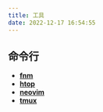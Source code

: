 ```yaml
---
title: 工具
date: 2022-12-17 16:54:55
---
```


## 命令行

- [**fnm**](https://github.com/Schniz/fnm)
- [**htop**](https://github.com/htop-dev/htop)
- [**neovim**](https://github.com/neovim/neovim)
- [**tmux**](https://github.com/tmux/tmux)

<!-- more -->
